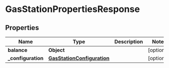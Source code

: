 

# GasStationPropertiesResponse


## Properties

| Name | Type | Description | Notes |
|------------ | ------------- | ------------- | -------------|
|**balance** | **Object** |  |  [optional] |
|**_configuration** | [**GasStationConfiguration**](GasStationConfiguration.md) |  |  [optional] |



